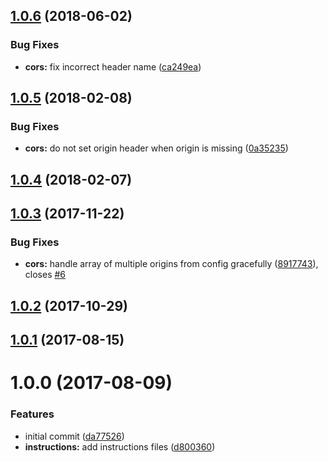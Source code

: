 <a name="1.0.6"></a>
## [1.0.6](https://github.com/adonisjs/adonis-cors/compare/v1.0.5...v1.0.6) (2018-06-02)


### Bug Fixes

* **cors:** fix incorrect header name ([ca249ea](https://github.com/adonisjs/adonis-cors/commit/ca249ea))



<a name="1.0.5"></a>
## [1.0.5](https://github.com/adonisjs/adonis-cors/compare/v1.0.3...v1.0.5) (2018-02-08)


### Bug Fixes

* **cors:** do not set origin header when origin is missing ([0a35235](https://github.com/adonisjs/adonis-cors/commit/0a35235))



<a name="1.0.4"></a>
## [1.0.4](https://github.com/adonisjs/adonis-cors/compare/v1.0.3...v1.0.4) (2018-02-07)



<a name="1.0.3"></a>
## [1.0.3](https://github.com/adonisjs/adonis-cors/compare/v1.0.1...v1.0.3) (2017-11-22)


### Bug Fixes

* **cors:** handle array of multiple origins from config gracefully ([8917743](https://github.com/adonisjs/adonis-cors/commit/8917743)), closes [#6](https://github.com/adonisjs/adonis-cors/issues/6)



<a name="1.0.2"></a>
## [1.0.2](https://github.com/adonisjs/adonis-cors/compare/v1.0.1...v1.0.2) (2017-10-29)



<a name="1.0.1"></a>
## [1.0.1](https://github.com/adonisjs/adonis-cors/compare/v1.0.0...v1.0.1) (2017-08-15)



<a name="1.0.0"></a>
# 1.0.0 (2017-08-09)


### Features

* initial commit ([da77526](https://github.com/adonisjs/adonis-cors/commit/da77526))
* **instructions:** add instructions files ([d800360](https://github.com/adonisjs/adonis-cors/commit/d800360))



